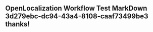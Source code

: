 <properties
ms.topic="hero-topic"
ms.test1="hero-topic"
ms.test2="test"/>

## OpenLocalization Workflow Test MarkDown 3d279ebc-dc94-43a4-8108-caaf73499be3 thanks!

